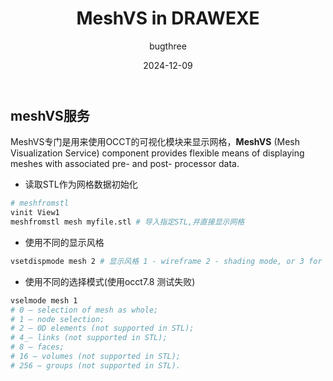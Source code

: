 ﻿---
layout: post
title: "MeshVS in DRAWEXE"
date: 2024-12-09
description: "MeshVS"
tag: OCCT
author: bugthree
---

## meshVS服务
MeshVS专门是用来使用OCCT的可视化模块来显示网格，**MeshVS** (Mesh Visualization Service) component provides flexible means of displaying meshes with associated pre- and post- processor data.
- 读取STL作为网格数据初始化
```bash
# meshfromstl
vinit View1
meshfromstl mesh myfile.stl # 导入指定STL,并直接显示网格
```
- 使用不同的显示风格
```bash
vsetdispmode mesh 2 # 显示风格 1 - wireframe 2 - shading mode, or 3 for shrink mode
```

- 使用不同的选择模式(使用occt7.8 测试失败)
```bash
vselmode mesh 1
# 0 – selection of mesh as whole;
# 1 – node selection;
# 2 – 0D elements (not supported in STL);
# 4_– links (not supported in STL);
# 8 – faces;
# 16 – volumes (not supported in STL);
# 256 – groups (not supported in STL).
```